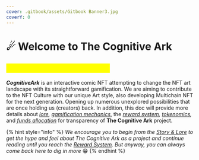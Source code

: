 ```yaml
---
cover: .gitbook/assets/Gitbook Banner3.jpg
coverY: 0
---
```


# ☄ Welcome to The Cognitive Ark

## <mark style="color:yellow;">What is The Cognitive Ark?</mark>

_**CognitiveArk**_ is an interactive comic NFT attempting to change the NFT art landscape with its straightforward gamification. We are aiming to contribute to the NFT Culture with our unique Art style, also developing Multichain NFT for the next generation. Opening up numerous unexplored possibilities that are once holding us (creators) back. In addition, this doc will provide more details about [_lore_](injecting-new-nft-culture/story-and-lore.md)_,_ [_gamification mechanics_](injecting-new-nft-culture/gamification/), the [_reward system_](injecting-new-nft-culture/reward-system.md)_,_ [_tokenomics_](broken-reference)_,_ and [_funds allocation_](i-want-to-know-more/funds-allocation.md) for transparency of **The Cognitive Ark** project.

{% hint style="info" %}
_We encourage you to begin from the_ [_Story & Lore_](injecting-new-nft-culture/story-and-lore.md) _to get the hype and feel about The Cognitive Ark as a project and continue reading until you reach the_ [_Reward System_](injecting-new-nft-culture/reward-system.md)_. But anyway, you can always come back here to dig in more_ 😁
{% endhint %}
